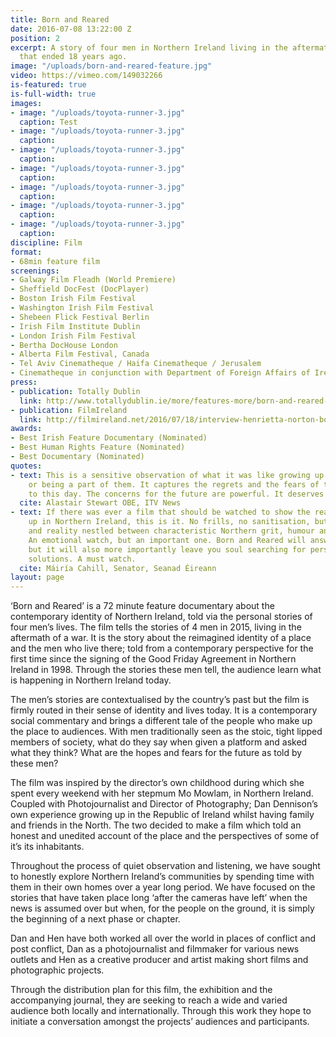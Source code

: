 ```yaml
---
title: Born and Reared
date: 2016-07-08 13:22:00 Z
position: 2
excerpt: A story of four men in Northern Ireland living in the aftermath of a conflict
  that ended 18 years ago.
image: "/uploads/born-and-reared-feature.jpg"
video: https://vimeo.com/149032266
is-featured: true
is-full-width: true
images:
- image: "/uploads/toyota-runner-3.jpg"
  caption: Test
- image: "/uploads/toyota-runner-3.jpg"
  caption: 
- image: "/uploads/toyota-runner-3.jpg"
  caption: 
- image: "/uploads/toyota-runner-3.jpg"
  caption: 
- image: "/uploads/toyota-runner-3.jpg"
  caption: 
- image: "/uploads/toyota-runner-3.jpg"
  caption: 
- image: "/uploads/toyota-runner-3.jpg"
  caption: 
discipline: Film
format:
- 68min feature film
screenings:
- Galway Film Fleadh (World Premiere)
- Sheffield DocFest (DocPlayer)
- Boston Irish Film Festival
- Washington Irish Film Festival
- Shebeen Flick Festival Berlin
- Irish Film Institute Dublin
- London Irish Film Festival
- Bertha DocHouse London
- Alberta Film Festival, Canada
- Tel Aviv Cinematheque / Haifa Cinematheque / Jerusalem
- Cinematheque in conjunction with Department of Foreign Affairs of Ireland
press:
- publication: Totally Dublin
  link: http://www.totallydublin.ie/more/features-more/born-and-reared-hen-norton-dan-dennison-interview/
- publication: FilmIreland
  link: http://filmireland.net/2016/07/18/interview-henrietta-norton-born-and-reared/
awards:
- Best Irish Feature Documentary (Nominated)
- Best Human Rights Feature (Nominated)
- Best Documentary (Nominated)
quotes:
- text: This is a sensitive observation of what it was like growing up in the troubles,
    or being a part of them. It captures the regrets and the fears of thoughtful people,
    to this day. The concerns for the future are powerful. It deserves a wide audience
  cite: Alastair Stewart OBE, ITV News
- text: If there was ever a film that should be watched to show the reality of growing
    up in Northern Ireland, this is it. No frills, no sanitisation, but rather honesty
    and reality nestled between characteristic Northern grit, humour and sadness.
    An emotional watch, but an important one. Born and Reared will answer some questions,
    but it will also more importantly leave you soul searching for personal and collective
    solutions. A must watch.
  cite: Máiría Cahill, Senator, Seanad Éireann
layout: page
---
```


‘Born and Reared’ is a 72 minute feature documentary about the contemporary identity of Northern Ireland, told via the personal stories of four men’s lives.
The film tells the stories of 4 men in 2015, living in the aftermath of a war. It is the story about the reimagined identity of a place and the men who live there; told from a contemporary perspective for the first time since the signing of the Good Friday Agreement in Northern Ireland in 1998. Through the stories these men tell, the audience learn what is happening in Northern Ireland today.

The men’s stories are contextualised by the country’s past but the film is firmly routed in their sense of identity and lives today. It is a contemporary social commentary and brings a different tale of the people who make up the place to audiences. With men traditionally seen as the stoic, tight lipped members of society, what do they say when given a platform and asked what they think? What are the hopes and fears for the future as told by these men?

The film was inspired by the director’s own childhood during which she spent every weekend with her stepmum Mo Mowlam, in Northern Ireland. Coupled with Photojournalist and Director of Photography; Dan Dennison’s own experience growing up in the Republic of Ireland whilst having family and friends in the North. The two decided to make a film which told an honest and unedited account of the place and the perspectives of some of it’s  its inhabitants.

Throughout the process of quiet observation and listening, we have sought to honestly explore Northern Ireland’s communities by spending time with them in their own homes over a year long period. We have focused on the stories that have taken place long ‘after the cameras have left’ when the news is assumed over but when, for the people on the ground, it is simply the beginning of a next phase or chapter.

Dan and Hen have both worked all over the world in places of conflict and post conflict, Dan as a photojournalist and filmmaker for various news outlets and Hen as a creative producer and artist making short films and photographic projects.

Through the distribution plan for this film, the exhibition and the accompanying journal, they are seeking to reach a wide and varied audience both locally and internationally. Through this work they hope to initiate a conversation amongst the projects’ audiences and participants.